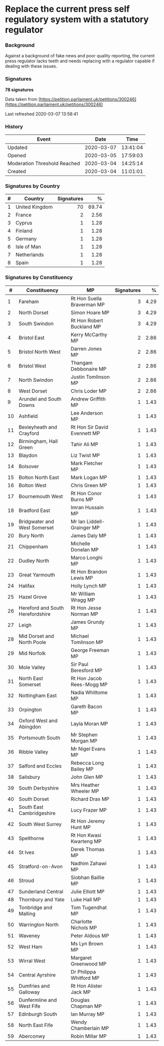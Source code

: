 # Replace the current press self regulatory system with a statutory regulator

### Background

Against a background of fake news and poor quality reporting, the current press regulator lacks teeth and needs replacing with a regulator capable if dealing with these issues.

### Signatures

**78 signatures**

Data taken from [https://petition.parliament.uk/petitions/300246](https://petition.parliament.uk/petitions/300246)

Last refreshed 2020-03-07 13:58:41

### History

| Event | Date | Time |
| - | - | - |
| Updated | 2020-03-07 | 13:41:04 |
| Opened | 2020-03-05 | 17:59:03 |
| Moderation Threshold Reached | 2020-03-04 | 14:25:14 |
| Created | 2020-03-04 | 11:01:01 |

### Signatures by Country

| # | Country | Signatures | % |
| - | - | -: | -: |
| 1 | United Kingdom | 70 | 89.74 |
| 2 | France | 2 | 2.56 |
| 3 | Cyprus | 1 | 1.28 |
| 4 | Finland | 1 | 1.28 |
| 5 | Germany | 1 | 1.28 |
| 6 | Isle of Man | 1 | 1.28 |
| 7 | Netherlands | 1 | 1.28 |
| 8 | Spain | 1 | 1.28 |

### Signatures by Constituency

| # | Constituency | MP | Signatures | % |
| - | - | - | -: | -: |
| 1 | Fareham | Rt Hon Suella Braverman MP | 3 | 4.29 |
| 2 | North Dorset | Simon Hoare MP | 3 | 4.29 |
| 3 | South Swindon | Rt Hon Robert Buckland MP | 3 | 4.29 |
| 4 | Bristol East | Kerry McCarthy MP | 2 | 2.86 |
| 5 | Bristol North West | Darren Jones MP | 2 | 2.86 |
| 6 | Bristol West | Thangam Debbonaire MP | 2 | 2.86 |
| 7 | North Swindon | Justin Tomlinson MP | 2 | 2.86 |
| 8 | West Dorset | Chris Loder MP | 2 | 2.86 |
| 9 | Arundel and South Downs | Andrew Griffith MP | 1 | 1.43 |
| 10 | Ashfield | Lee Anderson MP | 1 | 1.43 |
| 11 | Bexleyheath and Crayford | Rt Hon Sir David Evennett MP | 1 | 1.43 |
| 12 | Birmingham, Hall Green | Tahir Ali MP | 1 | 1.43 |
| 13 | Blaydon | Liz Twist MP | 1 | 1.43 |
| 14 | Bolsover | Mark Fletcher MP | 1 | 1.43 |
| 15 | Bolton North East | Mark Logan MP | 1 | 1.43 |
| 16 | Bolton West | Chris Green MP | 1 | 1.43 |
| 17 | Bournemouth West | Rt Hon Conor Burns MP | 1 | 1.43 |
| 18 | Bradford East | Imran Hussain MP | 1 | 1.43 |
| 19 | Bridgwater and West Somerset | Mr Ian Liddell-Grainger MP | 1 | 1.43 |
| 20 | Bury North | James Daly MP | 1 | 1.43 |
| 21 | Chippenham | Michelle Donelan MP | 1 | 1.43 |
| 22 | Dudley North | Marco Longhi MP | 1 | 1.43 |
| 23 | Great Yarmouth | Rt Hon Brandon Lewis MP | 1 | 1.43 |
| 24 | Halifax | Holly Lynch MP | 1 | 1.43 |
| 25 | Hazel Grove | Mr William Wragg MP | 1 | 1.43 |
| 26 | Hereford and South Herefordshire | Rt Hon Jesse Norman MP | 1 | 1.43 |
| 27 | Leigh | James Grundy MP | 1 | 1.43 |
| 28 | Mid Dorset and North Poole | Michael Tomlinson MP | 1 | 1.43 |
| 29 | Mid Norfolk | George Freeman MP | 1 | 1.43 |
| 30 | Mole Valley | Sir Paul Beresford MP | 1 | 1.43 |
| 31 | North East Somerset | Rt Hon Jacob Rees-Mogg MP | 1 | 1.43 |
| 32 | Nottingham East | Nadia Whittome MP | 1 | 1.43 |
| 33 | Orpington | Gareth Bacon MP | 1 | 1.43 |
| 34 | Oxford West and Abingdon | Layla Moran MP | 1 | 1.43 |
| 35 | Portsmouth South | Mr Stephen Morgan MP | 1 | 1.43 |
| 36 | Ribble Valley | Mr Nigel Evans MP | 1 | 1.43 |
| 37 | Salford and Eccles | Rebecca Long Bailey MP | 1 | 1.43 |
| 38 | Salisbury | John Glen MP | 1 | 1.43 |
| 39 | South Derbyshire | Mrs Heather Wheeler MP | 1 | 1.43 |
| 40 | South Dorset | Richard Drax MP | 1 | 1.43 |
| 41 | South East Cambridgeshire | Lucy Frazer MP | 1 | 1.43 |
| 42 | South West Surrey | Rt Hon Jeremy Hunt MP | 1 | 1.43 |
| 43 | Spelthorne | Rt Hon Kwasi Kwarteng MP | 1 | 1.43 |
| 44 | St Ives | Derek Thomas MP | 1 | 1.43 |
| 45 | Stratford-on-Avon | Nadhim Zahawi MP | 1 | 1.43 |
| 46 | Stroud | Siobhan Baillie MP | 1 | 1.43 |
| 47 | Sunderland Central | Julie Elliott MP | 1 | 1.43 |
| 48 | Thornbury and Yate | Luke Hall MP | 1 | 1.43 |
| 49 | Tonbridge and Malling | Tom Tugendhat MP | 1 | 1.43 |
| 50 | Warrington North | Charlotte Nichols MP | 1 | 1.43 |
| 51 | Waveney | Peter Aldous MP | 1 | 1.43 |
| 52 | West Ham | Ms Lyn Brown MP | 1 | 1.43 |
| 53 | Wirral West | Margaret Greenwood MP | 1 | 1.43 |
| 54 | Central Ayrshire | Dr Philippa Whitford MP | 1 | 1.43 |
| 55 | Dumfries and Galloway | Rt Hon Alister Jack MP | 1 | 1.43 |
| 56 | Dunfermline and West Fife | Douglas Chapman MP | 1 | 1.43 |
| 57 | Edinburgh South | Ian Murray MP | 1 | 1.43 |
| 58 | North East Fife | Wendy Chamberlain MP | 1 | 1.43 |
| 59 | Aberconwy | Robin Millar MP | 1 | 1.43 |

